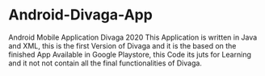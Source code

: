 # Android-Divaga-App

Android Mobile Application Divaga 2020 
This Application is written in Java and XML, this is the first Version of Divaga and it is the based on the finished App Available in  Google Playstore, this Code its juts for Learning and it not not contain all the final functionalities of Divaga.
